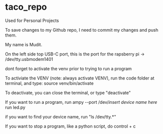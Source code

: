 # taco_repo
Used for Personal Projects

To save changes to my Github repo, I need to commit my changes and push them.

My name is Mudit.

On the left side top USB-C port, this is the port for the rapsberry pi -> /dev/tty.usbmodem1401

dont forget to activate the venv prior to trying to run a program

To activiate the VENV (note: always activate VENV), run the code folder at terminal, and type: source venv/bin/activate


To deactivate, you can close the terminal, or type "deactivate"


If you want to run a program, run ampy --port /dev/*insert device name here* run led.py


if you want to find your device name, run "ls /dev/tty.*"



If you want to stop a program, like a python script, do control + c
